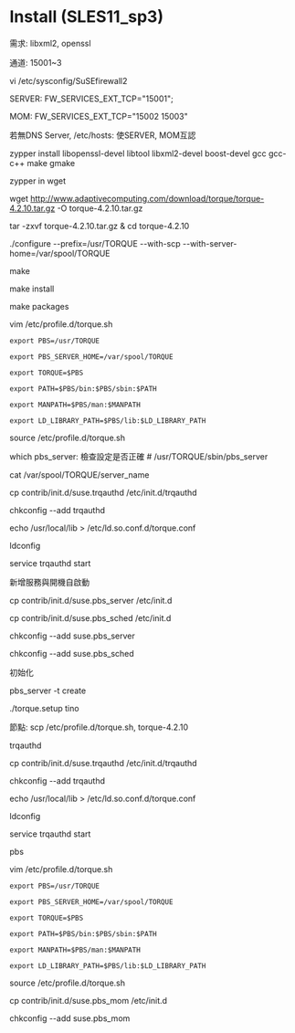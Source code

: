# Install (SLES11_sp3)

需求: libxml2, openssl

通道: 15001~3

  vi /etc/sysconfig/SuSEfirewall2
  
  SERVER: FW_SERVICES_EXT_TCP="15001"; 
  
  MOM: FW_SERVICES_EXT_TCP="15002 15003"
  
若無DNS Server, /etc/hosts: 使SERVER, MOM互認

  zypper install libopenssl-devel libtool libxml2-devel boost-devel gcc gcc-c++ make gmake
  
  zypper in wget
  
  wget http://www.adaptivecomputing.com/download/torque/torque-4.2.10.tar.gz -O torque-4.2.10.tar.gz
  
  tar -zxvf torque-4.2.10.tar.gz & cd torque-4.2.10
  
  ./configure --prefix=/usr/TORQUE --with-scp --with-server-home=/var/spool/TORQUE
  
  make
  
  make install
  
  make packages
  
  vim /etc/profile.d/torque.sh
  
    export PBS=/usr/TORQUE
    
    export PBS_SERVER_HOME=/var/spool/TORQUE
    
    export TORQUE=$PBS
    
    export PATH=$PBS/bin:$PBS/sbin:$PATH
    
    export MANPATH=$PBS/man:$MANPATH
    
    export LD_LIBRARY_PATH=$PBS/lib:$LD_LIBRARY_PATH
    
  source /etc/profile.d/torque.sh
    
  which pbs_server: 檢查設定是否正確  # /usr/TORQUE/sbin/pbs_server
  
  cat /var/spool/TORQUE/server_name
  
  cp contrib/init.d/suse.trqauthd /etc/init.d/trqauthd
  
  chkconfig --add trqauthd
  
  echo /usr/local/lib > /etc/ld.so.conf.d/torque.conf
  
  ldconfig
  
  service trqauthd start

新增服務與開機自啟動
  
  cp contrib/init.d/suse.pbs_server /etc/init.d
  
  cp contrib/init.d/suse.pbs_sched /etc/init.d
  
  chkconfig --add suse.pbs_server
  
  chkconfig --add suse.pbs_sched
  
  
初始化

  pbs_server -t create
  
  ./torque.setup tino
  
  
  
節點: scp /etc/profile.d/torque.sh, torque-4.2.10

trqauthd

  cp contrib/init.d/suse.trqauthd /etc/init.d/trqauthd
  
  chkconfig --add trqauthd
  
  echo /usr/local/lib > /etc/ld.so.conf.d/torque.conf
  
  ldconfig
  
  service trqauthd start
  
pbs

  vim /etc/profile.d/torque.sh
  
    export PBS=/usr/TORQUE
    
    export PBS_SERVER_HOME=/var/spool/TORQUE
    
    export TORQUE=$PBS
    
    export PATH=$PBS/bin:$PBS/sbin:$PATH
    
    export MANPATH=$PBS/man:$MANPATH
    
    export LD_LIBRARY_PATH=$PBS/lib:$LD_LIBRARY_PATH
    
  source /etc/profile.d/torque.sh
  
  cp contrib/init.d/suse.pbs_mom /etc/init.d
  
  chkconfig --add suse.pbs_mom
